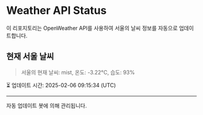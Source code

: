
# Weather API Status

이 리포지토리는 OpenWeather API를 사용하여 서울의 날씨 정보를 자동으로 업데이트합니다.

## 현재 서울 날씨
> 서울의 현재 날씨: mist, 온도: -3.22°C, 습도: 93%

⏳ 업데이트 시간: 2025-02-06 09:15:34 (UTC)

---
자동 업데이트 봇에 의해 관리됩니다.

